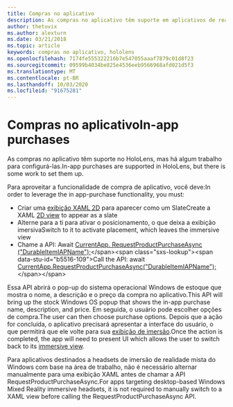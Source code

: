 ```yaml
---
title: Compras no aplicativo
description: As compras no aplicativo têm suporte em aplicativos de realidade misturada, mas há algum trabalho para configurá-las.
author: thetuvix
ms.author: alexturn
ms.date: 03/21/2018
ms.topic: article
keywords: compras no aplicativo, hololens
ms.openlocfilehash: 7174fe555322216b7e547055aaaf7879c01d8f23
ms.sourcegitcommit: 09599b4034be825e4536eeb9566968afd021d5f3
ms.translationtype: MT
ms.contentlocale: pt-BR
ms.lasthandoff: 10/03/2020
ms.locfileid: "91675281"
---
```

# <a name="in-app-purchases"></a><span data-ttu-id="b5516-104">Compras no aplicativo</span><span class="sxs-lookup"><span data-stu-id="b5516-104">In-app purchases</span></span>

<span data-ttu-id="b5516-105">As compras no aplicativo têm suporte no HoloLens, mas há algum trabalho para configurá-las.</span><span class="sxs-lookup"><span data-stu-id="b5516-105">In-app purchases are supported in HoloLens, but there is some work to set them up.</span></span>

<span data-ttu-id="b5516-106">Para aproveitar a funcionalidade de compra de aplicativo, você deve:</span><span class="sxs-lookup"><span data-stu-id="b5516-106">In order to leverage the in app-purchase functionality, you must:</span></span>
* <span data-ttu-id="b5516-107">Criar uma [exibição XAML 2D](../design/app-views.md) para aparecer como um Slate</span><span class="sxs-lookup"><span data-stu-id="b5516-107">Create a XAML [2D view](../design/app-views.md) to appear as a slate</span></span>
* <span data-ttu-id="b5516-108">Alterne para a ti para ativar o posicionamento, o que deixa a exibição imersiva</span><span class="sxs-lookup"><span data-stu-id="b5516-108">Switch to it to activate placement, which leaves the immersive view</span></span>
* <span data-ttu-id="b5516-109">Chame a API: Await [CurrentApp. RequestProductPurchaseAsync ("DurableItemIAPName");](https://docs.microsoft.com/uwp/api/windows.applicationmodel.store.currentapp#Windows_ApplicationModel_Store_CurrentApp_RequestProductPurchaseAsync_System_String_)</span><span class="sxs-lookup"><span data-stu-id="b5516-109">Call the API: await [CurrentApp.RequestProductPurchaseAsync("DurableItemIAPName");](https://docs.microsoft.com/uwp/api/windows.applicationmodel.store.currentapp#Windows_ApplicationModel_Store_CurrentApp_RequestProductPurchaseAsync_System_String_)</span></span>

<span data-ttu-id="b5516-110">Essa API abrirá o pop-up do sistema operacional Windows de estoque que mostra o nome, a descrição e o preço da compra no aplicativo.</span><span class="sxs-lookup"><span data-stu-id="b5516-110">This API will bring up the stock Windows OS popup that shows the in-app purchase name, description, and price.</span></span> <span data-ttu-id="b5516-111">Em seguida, o usuário pode escolher opções de compra.</span><span class="sxs-lookup"><span data-stu-id="b5516-111">The user can then choose purchase options.</span></span> <span data-ttu-id="b5516-112">Depois que a ação for concluída, o aplicativo precisará apresentar a interface do usuário, o que permitirá que ele volte para sua [exibição de imersão](../design/app-views.md).</span><span class="sxs-lookup"><span data-stu-id="b5516-112">Once the action is completed, the app will need to present UI which allows the user to switch back to its [immersive view](../design/app-views.md).</span></span>

<span data-ttu-id="b5516-113">Para aplicativos destinados a headsets de imersão de realidade mista do Windows com base na área de trabalho, não é necessário alternar manualmente para uma exibição XAML antes de chamar a API RequestProductPurchaseAsync.</span><span class="sxs-lookup"><span data-stu-id="b5516-113">For apps targeting desktop-based Windows Mixed Reality immersive headsets, it is not required to manually switch to a XAML view before calling the RequestProductPurchaseAsync API.</span></span>
